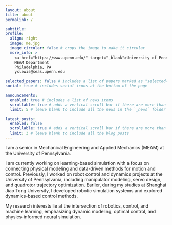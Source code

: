```yaml
---
layout: about
title: about
permalink: /

subtitle: 
profile:
  align: right
  image: me.jpg
  image_circular: false # crops the image to make it circular
  more_info: >
    <a href="https://www.upenn.edu/" target="_blank">University of Pennsylvania</a> 
    MEAM Department
    Philadelphia, PA
    yxlewis@seas.upenn.edu

selected_papers: false # includes a list of papers marked as "selected={true}"
social: true # includes social icons at the bottom of the page

announcements:
  enabled: true # includes a list of news items
  scrollable: true # adds a vertical scroll bar if there are more than 3 news items
  limit: 5 # leave blank to include all the news in the `_news` folder

latest_posts:
  enabled: false
  scrollable: true # adds a vertical scroll bar if there are more than 3 new posts items
  limit: 3 # leave blank to include all the blog posts
---
```


I am a senior in Mechanical Engineering and Applied Mechanics (MEAM) at the University of Pennsylvania.  

I am currently working on learning-based simulation with a focus on connecting physical modeling and data-driven methods for motion and control. Previously, I worked on robot control and dynamics projects at the University of Pennsylvania, including manipulator modeling, servo design, and quadrotor trajectory optimization.
Earlier, during my studies at Shanghai Jiao Tong University, I developed robotic simulation systems and explored dynamics-based control methods.

My research interests lie at the intersection of robotics, control, and machine learning, emphasizing dynamic modeling, optimal control, and physics-informed neural simulation.


  
